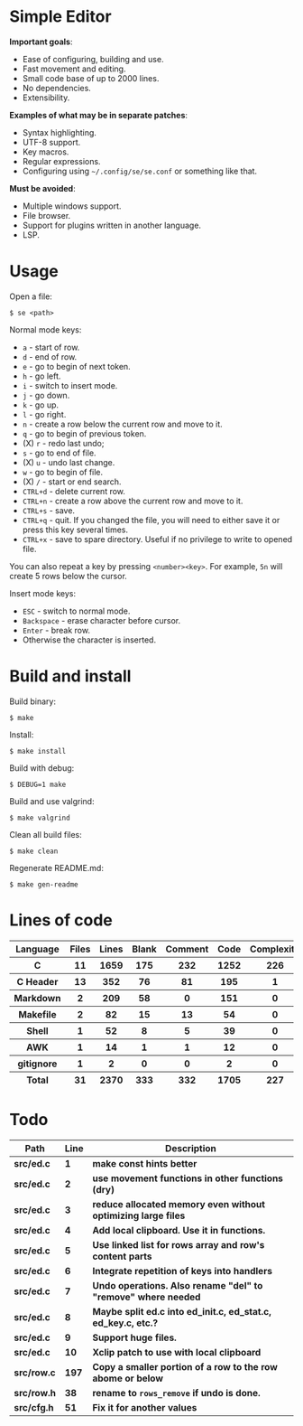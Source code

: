 # Simple Editor

**Important goals**:

- Ease of configuring, building and use.
- Fast movement and editing.
- Small code base of up to 2000 lines.
- No dependencies.
- Extensibility.

**Examples of what may be in separate patches**:

- Syntax highlighting.
- UTF-8 support.
- Key macros.
- Regular expressions.
- Configuring using `~/.config/se/se.conf` or something like that.

**Must be avoided**:

- Multiple windows support.
- File browser.
- Support for plugins written in another language.
- LSP.

# Usage

Open a file:

```
$ se <path>
```

Normal mode keys:

- `a` - start of row.
- `d` - end of row.
- `e` - go to begin of next token.
- `h` - go left.
- `i` - switch to insert mode.
- `j` - go down.
- `k` - go up.
- `l` - go right.
- `n` - create a row below the current row and move to it.
- `q` - go to begin of previous token.
- (X) `r` - redo last undo;
- `s` - go to end of file.
- (X) `u` - undo last change.
- `w` - go to begin of file.
- (X) `/` - start or end search.
- `CTRL+d` - delete current row.
- `CTRL+n` - create a row above the current row and move to it.
- `CTRL+s` - save.
- `CTRL+q` - quit. If you changed the file, you will need to either save it or press this key several times.
- `CTRL+x` - save to spare directory. Useful if no privilege to write to opened file.

You can also repeat a key by pressing `<number><key>`. For example, `5n` will create 5 rows below the cursor.

Insert mode keys:

- `ESC` - switch to normal mode.
- `Backspace` - erase character before cursor.
- `Enter` - break row.
- Otherwise the character is inserted.

# Build and install

Build binary:

```
$ make
```

Install:

```
$ make install
```

Build with debug:

```
$ DEBUG=1 make
```

Build and use valgrind:

```
$ make valgrind
```

Clean all build files:

```
$ make clean
```

Regenerate README.md:

```
$ make gen-readme
```


# Lines of code

<table id="scc-table">
	<thead><tr>
		<th>Language</th>
		<th>Files</th>
		<th>Lines</th>
		<th>Blank</th>
		<th>Comment</th>
		<th>Code</th>
		<th>Complexity</th>
		<th>Bytes</th>
	</tr></thead>
	<tbody><tr>
		<th>C</th>
		<th>11</th>
		<th>1659</th>
		<th>175</th>
		<th>232</th>
		<th>1252</th>
		<th>226</th>
		<th>34667</th>
	</tr><tr>
		<th>C Header</th>
		<th>13</th>
		<th>352</th>
		<th>76</th>
		<th>81</th>
		<th>195</th>
		<th>1</th>
		<th>8057</th>
	</tr><tr>
		<th>Markdown</th>
		<th>2</th>
		<th>209</th>
		<th>58</th>
		<th>0</th>
		<th>151</th>
		<th>0</th>
		<th>3714</th>
	</tr><tr>
		<th>Makefile</th>
		<th>2</th>
		<th>82</th>
		<th>15</th>
		<th>13</th>
		<th>54</th>
		<th>0</th>
		<th>1871</th>
	</tr><tr>
		<th>Shell</th>
		<th>1</th>
		<th>52</th>
		<th>8</th>
		<th>5</th>
		<th>39</th>
		<th>0</th>
		<th>1008</th>
	</tr><tr>
		<th>AWK</th>
		<th>1</th>
		<th>14</th>
		<th>1</th>
		<th>1</th>
		<th>12</th>
		<th>0</th>
		<th>220</th>
	</tr><tr>
		<th>gitignore</th>
		<th>1</th>
		<th>2</th>
		<th>0</th>
		<th>0</th>
		<th>2</th>
		<th>0</th>
		<th>11</th>
	</tr></tbody>
	<tfoot><tr>
		<th>Total</th>
		<th>31</th>
		<th>2370</th>
		<th>333</th>
		<th>332</th>
		<th>1705</th>
		<th>227</th>
    	<th>49548</th>
	</tr></tfoot>
	</table>

# Todo

|Path|Line|Description|
|-|-|-|
|**src/ed.c**|**1**|**make const hints better**|
|**src/ed.c**|**2**|**use movement functions in other functions (dry)**|
|**src/ed.c**|**3**|**reduce allocated memory even without optimizing large files**|
|**src/ed.c**|**4**|**Add local clipboard. Use it in functions.**|
|**src/ed.c**|**5**|**Use linked list for rows array and row's content parts**|
|**src/ed.c**|**6**|**Integrate repetition of keys into handlers**|
|**src/ed.c**|**7**|**Undo operations. Also rename "del" to "remove" where needed**|
|**src/ed.c**|**8**|**Maybe split ed.c into ed_init.c, ed_stat.c, ed_key.c, etc.?**|
|**src/ed.c**|**9**|**Support huge files.**|
|**src/ed.c**|**10**|**Xclip patch to use with local clipboard**|
|**src/row.c**|**197**|**Copy a smaller portion of a row to the row abome or below**|
|**src/row.h**|**38**|**rename to `rows_remove` if undo is done.**|
|**src/cfg.h**|**51**|**Fix it for another values**|
